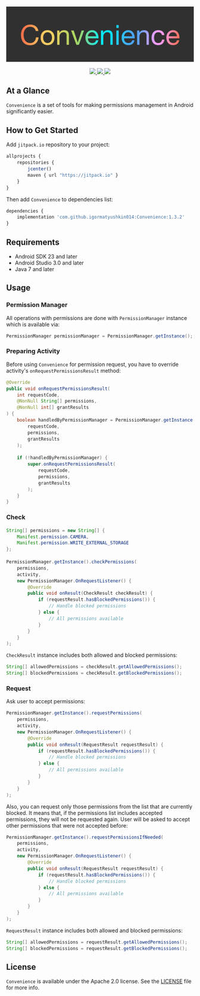 <p align="center" >
	<img src="/images/logo_2048_600.png" alt="Convenience" title="Convenience">
</p>

<p align="center">
	<a href="https://http://www.android.com">
		<img src="https://img.shields.io/badge/android-23-green.svg?style=flat">
	</a>
	<a href="https://jitpack.io/#igormatyushkin014/Convenience">
		<img src="https://jitpack.io/v/igormatyushkin014/Convenience.svg">
	</a>
	<a href="https://tldrlegal.com/license/apache-license-2.0-(apache-2.0)">
		<img src="https://img.shields.io/badge/License-Apache 2.0-blue.svg?style=flat">
	</a>
</p>

## At a Glance

`Convenience` is a set of tools for making permissions management in Android significantly easier.

## How to Get Started

Add `jitpack.io` repository to your project:

```javascript
allprojects {
    repositories {
        jcenter()
        maven { url "https://jitpack.io" }
    }
}
```

Then add `Convenience` to dependencies list:

```javascript
dependencies {
    implementation 'com.github.igormatyushkin014:Convenience:1.3.2'
}
```

## Requirements

* Android SDK 23 and later
* Android Studio 3.0 and later
* Java 7 and later

## Usage

### Permission Manager

All operations with permissions are done with `PermissionManager` instance which is available via:

```java
PermissionManager permissionManager = PermissionManager.getInstance();
```

### Preparing Activity

Before using `Convenience` for permission request, you have to override activity's `onRequestPermissionsResult` method:

```java
@Override
public void onRequestPermissionsResult(
    int requestCode,
    @NonNull String[] permissions,
    @NonNull int[] grantResults
) {
    boolean handledByPermissionManager = PermissionManager.getInstance().onRequestPermissionsResult(
        requestCode,
        permissions,
        grantResults
    );

    if (!handledByPermissionManager) {
        super.onRequestPermissionsResult(
            requestCode,
            permissions,
            grantResults
        );
    }
}
```

### Check

```java
String[] permissions = new String[] {
    Manifest.permission.CAMERA,
    Manifest.permission.WRITE_EXTERNAL_STORAGE
};

PermissionManager.getInstance().checkPermissions(
    permissions,
    activity,
    new PermissionManager.OnRequestListener() {
        @Override
        public void onResult(CheckResult checkResult) {
            if (requestResult.hasBlockedPermissions()) {
                // Handle blocked permissions
            } else {
                // All permissions available
            }
        }
    }
);
```

`CheckResult` instance includes both allowed and blocked permissions:

```java
String[] allowedPermissions = checkResult.getAllowedPermissions();
String[] blockedPermissions = checkResult.getBlockedPermissions();
```

### Request

Ask user to accept permissions:

```java
PermissionManager.getInstance().requestPermissions(
    permissions,
    activity,
    new PermissionManager.OnRequestListener() {
        @Override
        public void onResult(RequestResult requestResult) {
            if (requestResult.hasBlockedPermissions()) {
                // Handle blocked permissions
            } else {
                // All permissions available
            }
        }
    }
);
```

Also, you can request only those permissions from the list that are currently blocked. It means that, if the permissions list includes accepted permissions, they will not be requested again. User will be asked to accept other permissions that were not accepted before:

```java
PermissionManager.getInstance().requestPermissionsIfNeeded(
    permissions,
    activity,
    new PermissionManager.OnRequestListener() {
        @Override
        public void onResult(RequestResult requestResult) {
            if (requestResult.hasBlockedPermissions()) {
                // Handle blocked permissions
            } else {
                // All permissions available
            }
        }
    }
);
```

`RequestResult` instance includes both allowed and blocked permissions:

```java
String[] allowedPermissions = requestResult.getAllowedPermissions();
String[] blockedPermissions = requestResult.getBlockedPermissions();
```

## License

`Convenience` is available under the Apache 2.0 license. See the [LICENSE](./LICENSE) file for more info.
